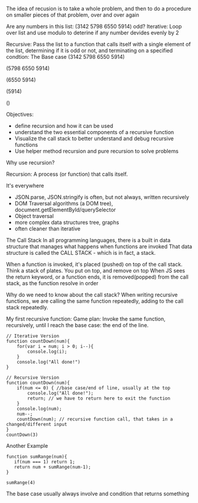 The idea of recusion is to take a whole problem, and then to do a procedure on smaller pieces of that problem, over and over again

Are any numbers in this list: (3142 5798 6550 5914) odd?
Iterative: Loop over list and use modulo to deterine if any number devides evenly by 2

Recursive:
Pass the list to a function that calls itself with a single element of the list, 
determining if it is odd or not, and terminating on a specified condtion: The Base case
(3142 5798 6550 5914)

(5798 6550 5914)

 (6550 5914)

 (5914)

 ()

 Objectives: 

 - define recursion and how it can be used
 - understand the two essential components of a recursive function
 - Visualize the call stack to better understand and debug recursive functions
 - Use helper method recursion and pure recursion to solve problems

Why use recursion?

Recursion: A process (or function) that calls itself.

It's everywhere
- JSON.parse, JSON.stringify is often, but not always, written recursively
- DOM Traversal algorithms (a DOM tree), document.getElementById/querySelector
- Object traversal
- more complex data structures tree, graphs
- often cleaner than iterative
  
The Call Stack
In all programming languages, there is a built in data structure 
that manages what happens when functions are invoked
That data structure is called the CALL STACK - which is in fact, a stack.

When a function is invoked, it's placed (pushed) on top of the call stack. Think a stack of plates. You put on top, and remove on top
When JS sees the return keyword, or a function ends, it is removed(popped) from the call stack, as the function resolve in order

Why do we need to know about the call stack?
When writing recursive functions, we are calling the same function repeatedly, adding to the call stack repeatedly.

My first recursive function: 
Game plan: Invoke the same function, recursively, until I reach the base case: the end of the line.

```
// Iterative Version
function countDown(num){
    for(var i = num; i > 0; i--){
        console.log(i);
    }
    console.log("All done!")
}
```
```
// Recursive Version
function countDown(num){
    if(num <= 0) { //base case/end of line, usually at the top
        console.log("All done!");
        return; // we have to return here to exit the function
    }
    console.log(num);
    num--;
    countDown(num); // recursive function call, that takes in a changed/different input
}
countDown(3)
```

Another Example
```
function sumRange(num){
   if(num === 1) return 1; 
   return num + sumRange(num-1);
}

sumRange(4)
```
The base case usually always involve and condition that returns something
